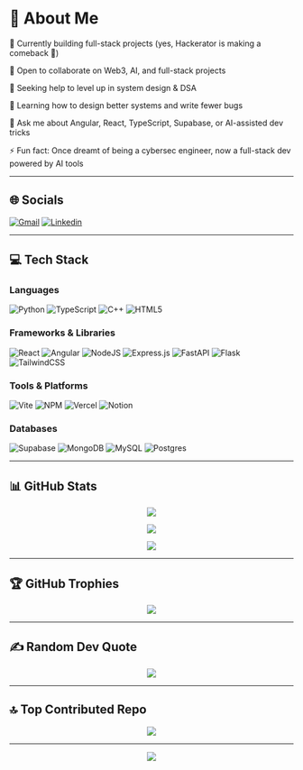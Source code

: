 # 💫 About Me

🔭 Currently building full-stack projects (yes, Hackerator is making a comeback 👀)

🤝 Open to collaborate on Web3, AI, and full-stack projects

👐 Seeking help to level up in system design & DSA

🌱 Learning how to design better systems and write fewer bugs

💬 Ask me about Angular, React, TypeScript, Supabase, or AI-assisted dev tricks

⚡ Fun fact: Once dreamt of being a cybersec engineer, now a full-stack dev powered by AI tools

---

## 🌐 Socials

[![Gmail](https://img.shields.io/badge/Gmail-D14836?style=for-the-badge&logo=gmail&logoColor=white)](mailto:hemanthkumar2k04@gmail.com) 
[![Linkedin](https://img.shields.io/badge/LinkedIn-0077B5?style=for-the-badge&logo=linkedin&logoColor=white)](https://www.linkedin.com/in/hemanthkumar-krishnakumar/)

---

## 💻 Tech Stack

### Languages
![Python](https://img.shields.io/badge/python-3670A0?style=for-the-badge&logo=python&logoColor=ffdd54) 
![TypeScript](https://img.shields.io/badge/typescript-%23007ACC.svg?style=for-the-badge&logo=typescript&logoColor=white) 
![C++](https://img.shields.io/badge/c++-%2300599C.svg?style=for-the-badge&logo=c%2B%2B&logoColor=white) 
![HTML5](https://img.shields.io/badge/html5-%23E34F26.svg?style=for-the-badge&logo=html5&logoColor=white)

### Frameworks & Libraries
![React](https://img.shields.io/badge/react-%2320232a.svg?style=for-the-badge&logo=react&logoColor=%2361DAFB) 
![Angular](https://img.shields.io/badge/angular-%23DD0031.svg?style=for-the-badge&logo=angular&logoColor=white) 
![NodeJS](https://img.shields.io/badge/node.js-6DA55F?style=for-the-badge&logo=node.js&logoColor=white) 
![Express.js](https://img.shields.io/badge/express.js-%23404d59.svg?style=for-the-badge&logo=express&logoColor=%2361DAFB) 
![FastAPI](https://img.shields.io/badge/FastAPI-005571?style=for-the-badge&logo=fastapi) 
![Flask](https://img.shields.io/badge/flask-%23000.svg?style=for-the-badge&logo=flask&logoColor=white) 
![TailwindCSS](https://img.shields.io/badge/tailwindcss-%2338B2AC.svg?style=for-the-badge&logo=tailwind-css&logoColor=white)

### Tools & Platforms
![Vite](https://img.shields.io/badge/vite-%23646CFF.svg?style=for-the-badge&logo=vite&logoColor=white) 
![NPM](https://img.shields.io/badge/NPM-%23CB3837.svg?style=for-the-badge&logo=npm&logoColor=white) 
![Vercel](https://img.shields.io/badge/vercel-%23000000.svg?style=for-the-badge&logo=vercel&logoColor=white) 
![Notion](https://img.shields.io/badge/Notion-%23000000.svg?style=for-the-badge&logo=notion&logoColor=white)

### Databases
![Supabase](https://img.shields.io/badge/Supabase-3ECF8E?style=for-the-badge&logo=supabase&logoColor=white) 
![MongoDB](https://img.shields.io/badge/MongoDB-%234ea94b.svg?style=for-the-badge&logo=mongodb&logoColor=white) 
![MySQL](https://img.shields.io/badge/mysql-4479A1.svg?style=for-the-badge&logo=mysql&logoColor=white) 
![Postgres](https://img.shields.io/badge/postgres-%23316192.svg?style=for-the-badge&logo=postgresql&logoColor=white)

---

## 📊 GitHub Stats

<div align="center">
  
![](https://github-readme-stats.vercel.app/api?username=Hemanthkumar2k04&theme=dark&hide_border=false&include_all_commits=true&count_private=true)

![](https://nirzak-streak-stats.vercel.app/?user=Hemanthkumar2k04&theme=dark&hide_border=false)

![](https://github-readme-stats.vercel.app/api/top-langs/?username=Hemanthkumar2k04&theme=dark&hide_border=false&include_all_commits=true&count_private=true&layout=compact)

</div>

---

## 🏆 GitHub Trophies

<div align="center">

![](https://github-profile-trophy.vercel.app/?username=Hemanthkumar2k04&theme=radical&no-frame=true&no-bg=false&margin-w=4)

</div>

---

## ✍️ Random Dev Quote

<div align="center">

![](https://quotes-github-readme.vercel.app/api?type=horizontal&theme=radical)

</div>

---

## 🔝 Top Contributed Repo

<div align="center">

![](https://github-contributor-stats.vercel.app/api?username=Hemanthkumar2k04&limit=5&theme=dark&combine_all_yearly_contributions=true)

</div>

---

<div align="center">

[![](https://visitcount.itsvg.in/api?id=Hemanthkumar2k04&icon=8&color=0)](https://visitcount.itsvg.in)

</div>
